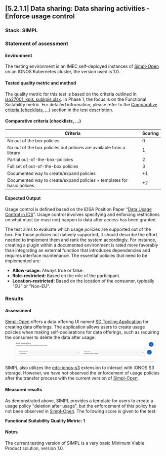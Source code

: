 ## [5.2.1.1] Data sharing: Data sharing activities - Enforce usage control
### Stack: SIMPL

### Statement of assessment
#### Environment

The testing environment is an IMEC self-deployed instances of [Simpl-Open](https://code.europa.eu/simpl/simpl-open) on
an IONOS Kubernetes cluster, the version used is 1.0.

#### Tested quality metric and method

The quality metric for this test is based on the criteria outlined
in [iso27001_kpis_subkpis.xlsx](../../../../../design_decisions/background_info/iso27001_kpis_subkpis.xlsx). In Phase 1,
the focus is on the Functional Suitability metric. For detailed information, please refer to
the [Comparative criteria (checklists, ...)](./test.md#comparative-criteria-checklists-) section in the test
description.

#### Comparative criteria (checklists, ...)
| Criteria           | Scoring          |
| ------------- | ------------- |
| No out of the box policies  | 0 |
| No out of the box policies but policies are available from a library  | 1 |
| Partial out-of-the-box-policies  | 2 |
| Full set of out-of-the-box policies  | 3 |
| Documented way to create/expand policies  | +1 |
| Documented way to create/expand policies + templates for basic polices   | +2 |


#### Expected Output
Usage control is defined based on the IDSA Position Paper “[Data Usage Control in IDS](https://internationaldataspaces.org/data-sovereignty-updated-position-paper-on-data-usage-control-in-the-ids/)”. Usage control involves specifying and enforcing restrictions on what must (or must not) happen to data after access has been granted.

The test aims to evaluate which usage policies are supported out of the box. For those policies not natively supported, it should describe the effort needed to implement them and rank the system accordingly. For instance, creating a plugin within a documented environment is rated more favorably than integrating an external function that introduces dependencies and requires interface maintenance. The essential policies that need to be implemented are:

- **Allow-usage:** Always true or false.
- **Role-restricted:** Based on the role of the participant.
- **Location-restricted:** Based on the location of the consumer, typically "EU" or "Non-EU".

### Results
#### Assessment

[Simpl-Open](https://code.europa.eu/simpl/simpl-open) offers a data offering UI named [SD Tooling Application](https://code.europa.eu/simpl/simpl-open/development/data1/sdtooling-api-be/-/tree/main/documents?ref_type=heads) for creating data offerings.
The application allows users to create usage policies when making self-declarations for data offerings, such as requiring the consumer to delete the data after usage:
![SIMPL_usage_policy.png](images/SIMPL_usage_policy.png)
SIMPL also utilizes the [edc-ionos-s3](https://github.com/Digital-Ecosystems/edc-ionos-s3/tree/main) extension to interact with IONOS S3 storage. 
However, we have not observed the enforcement of usage policies after the transfer process with the current version of [Simpl-Open](https://code.europa.eu/simpl/simpl-open).

#### Measured results

As demonstrated above, SIMPL provides a template for users to create a usage policy "deletion after usage", but the enforcement of this policy has not been observed in [Simpl-Open](https://code.europa.eu/simpl/simpl-open). The following score is given to the test:

**Functional Suitability Quality Metric: 1**

#### Notes

The current testing version of SIMPL is a very basic Minimum Viable Product solution, version 1.0.   
